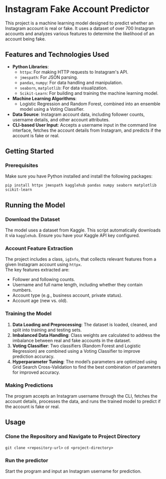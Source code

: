 # Instagram Fake Account Predictor

This project is a machine learning model designed to predict whether an Instagram account is real or fake. It uses a dataset of over 700 Instagram accounts and analyzes various features to determine the likelihood of an account being fake.

## Features and Technologies Used

- **Python Libraries**: 
  - `httpx`: For making HTTP requests to Instagram's API.
  - `jmespath`: For JSON parsing.
  - `pandas`, `numpy`: For data handling and manipulation.
  - `seaborn`, `matplotlib`: For data visualization.
  - `Scikit-Learn`: For building and training the machine learning model.
- **Machine Learning Algorithms**: 
  - Logistic Regression and Random Forest, combined into an ensemble model using a Voting Classifier.
- **Data Source**: Instagram account data, including follower counts, username details, and other account attributes.
- **CLI-based User Input**: Accepts a username input in the command line interface, fetches the account details from Instagram, and predicts if the account is fake or real.

## Getting Started

### Prerequisites

Make sure you have Python installed and install the following packages:

```pip install httpx jmespath kagglehub pandas numpy seaborn matplotlib scikit-learn```

## Running the Model

### Download the Dataset

The model uses a dataset from Kaggle. This script automatically downloads it via `kagglehub`. Ensure you have your Kaggle API key configured.

### Account Feature Extraction

The project includes a class, `igInfo`, that collects relevant features from a given Instagram account using `httpx`.  
The key features extracted are:
- Follower and following counts.
- Username and full name length, including whether they contain numbers.
- Account type (e.g., business account, private status).
- Account age (new vs. old).

### Training the Model

1. **Data Loading and Preprocessing**: The dataset is loaded, cleaned, and split into training and testing sets.
2. **Imbalanced Data Handling**: Class weights are calculated to address the imbalance between real and fake accounts in the dataset.
3. **Voting Classifier**: Two classifiers (Random Forest and Logistic Regression) are combined using a Voting Classifier to improve prediction accuracy.
4. **Hyperparameter Tuning**: The model’s parameters are optimized using Grid Search Cross-Validation to find the best combination of parameters for improved accuracy.

### Making Predictions

The program accepts an Instagram username through the CLI, fetches the account details, processes the data, and runs the trained model to predict if the account is fake or real.

## Usage

### Clone the Repository and Navigate to Project Directory

```git clone <repository-url>```
```cd <project-directory>```

### Run the predictor

Start the program and input an Instagram username for prediction.



